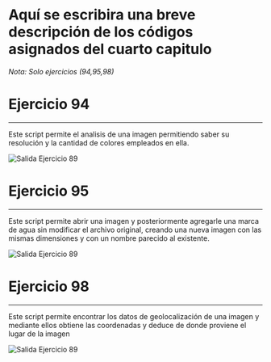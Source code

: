 # Aquí se escribira una breve descripción de los códigos asignados del cuarto capitulo 

*Nota: Solo ejercicios (94,95,98)*

# Ejercicio 94
---

Este script permite el analisis de una imagen permitiendo saber su resolución y la cantidad de colores empleados en ella.

 ![Salida Ejercicio 89](/codigosMantenimiento/Capitulo14/ejercicio94.png)

# Ejercicio 95
---

Este script permite abrir una imagen y posteriormente agregarle una marca de agua sin modificar el archivo original, creando una nueva imagen con las mismas dimensiones y con un nombre parecido al existente.

 ![Salida Ejercicio 89](/codigosMantenimiento/Capitulo14/ejercicio95.png)

# Ejercicio 98
---

Este script permite encontrar los datos de geolocalización de una imagen y mediante ellos obtiene las coordenadas y deduce de donde proviene el lugar de la imagen

 ![Salida Ejercicio 89](/codigosMantenimiento/Capitulo14/ejercicio98.png)
